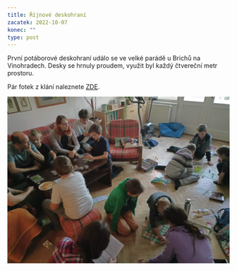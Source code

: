 ```yaml
---
title: Říjnové deskohraní
zacatek: 2022-10-07
konec: ""
type: post
---
```

P﻿rvní potáborové deskohraní událo se ve velké parádě u Brichů na Vinohradech. Desky se hrnuly proudem, využit byl každý čtvereční metr prostoru.

P﻿ár fotek z klání naleznete [ZDE](https://keblany.rajce.idnes.cz/Deskohrani_10_2022/).

![](img20221007181118.jpg)